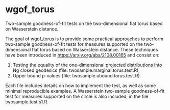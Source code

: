 # wgof_torus
Two-sample goodness-of-fit tests on the two-dimensional flat torus based on Wasserstein distance.

The goal of wgof_torus is to provide some practical approaches to perform two-sample goodness-of-fit tests for measures supported on the two-dimensional flat torus based on Wasserstein distance. These techniques have been introduced in https://arxiv.org/abs/2108.00165 and consist on:

1. Testing the equality of the one-dimensional projected distributions into Ng closed geodesics (file: twosample.marginal.torus.test.R),
2. Upper bound p-values (file: twosample.ubound.torus.test.R).

Each file includes details on how to implement the test, as well as some minimal reproducible examples. A Wasserstein two-sample goodness-of-fit test for measures supported on the circle is also included, in the file twosample.test.s1.R.
